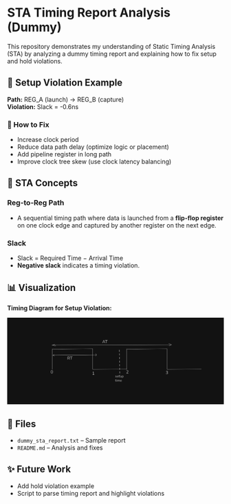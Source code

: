 # STA Timing Report Analysis (Dummy)

This repository demonstrates my understanding of Static Timing Analysis (STA) by analyzing a dummy timing report and explaining how to fix setup and hold violations.

## 🔧 Setup Violation Example

**Path:** REG_A (launch) → REG_B (capture)  
**Violation:** Slack = -0.6ns

### 🧠 How to Fix
- Increase clock period
- Reduce data path delay (optimize logic or placement)
- Add pipeline register in long path
- Improve clock tree skew (use clock latency balancing)

## 🧠 STA Concepts

### Reg-to-Reg Path
- A sequential timing path where data is launched from a **flip-flop register** on one clock edge and captured by another register on the next edge.

### Slack
- Slack = Required Time − Arrival Time
- **Negative slack** indicates a timing violation.

## 📊 Visualization

**Timing Diagram for Setup Violation:**

![Timing Diagram](setup_timing_diagram.png)


## 📁 Files
- `dummy_sta_report.txt` – Sample report
- `README.md` – Analysis and fixes


## ✨ Future Work
- Add hold violation example
- Script to parse timing report and highlight violations
